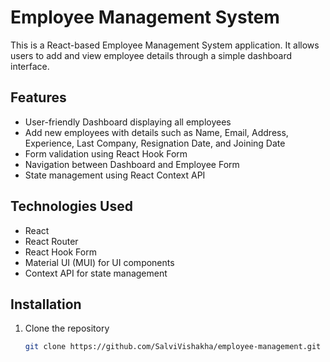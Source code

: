 # Employee Management System

This is a React-based Employee Management System application. It allows users to add and view employee details through a simple dashboard interface.

## Features

- User-friendly Dashboard displaying all employees
- Add new employees with details such as Name, Email, Address, Experience, Last Company, Resignation Date, and Joining Date
- Form validation using React Hook Form
- Navigation between Dashboard and Employee Form
- State management using React Context API

## Technologies Used

- React
- React Router
- React Hook Form
- Material UI (MUI) for UI components
- Context API for state management

## Installation

1. Clone the repository

   ```bash
   git clone https://github.com/SalviVishakha/employee-management.git
